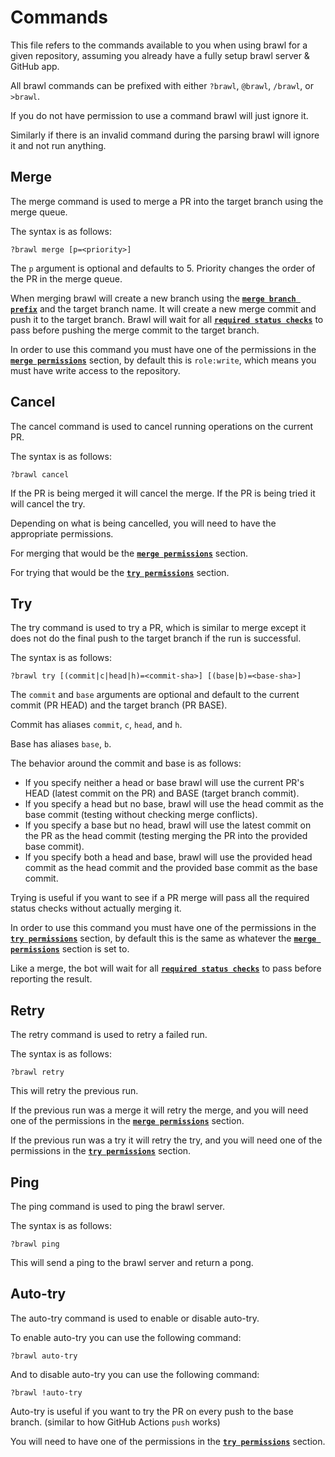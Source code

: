# Commands

This file refers to the commands available to you when using brawl for a given repository, assuming you already have a fully setup brawl server & GitHub app.

All brawl commands can be prefixed with either `?brawl`, `@brawl`, `/brawl`, or `>brawl`.

If you do not have permission to use a command brawl will just ignore it.

Similarly if there is an invalid command during the parsing brawl will ignore it and not run anything.

## Merge

The merge command is used to merge a PR into the target branch using the merge queue.

The syntax is as follows:

```
?brawl merge [p=<priority>]
```

The `p` argument is optional and defaults to 5. Priority changes the order of the PR in the merge queue.

When merging brawl will create a new branch using the  [**`merge branch prefix`**](./repository-configuration.md#merge-branch-prefix) and the target branch name. It will create a new merge commit and push it to the target branch. Brawl will wait for all [**`required status checks`**](./repository-configuration.md#required-status-checks) to pass before pushing the merge commit to the target branch. 

In order to use this command you must have one of the permissions in the [**`merge permissions`**](./repository-configuration.md#merge-permissions) section, by default this is `role:write`, which means you must have write access to the repository.

## Cancel

The cancel command is used to cancel running operations on the current PR.

The syntax is as follows:

```
?brawl cancel
```

If the PR is being merged it will cancel the merge. If the PR is being tried it will cancel the try.

Depending on what is being cancelled, you will need to have the appropriate permissions.

For merging that would be the [**`merge permissions`**](./repository-configuration.md#merge-permissions) section. 

For trying that would be the [**`try permissions`**](./repository-configuration.md#try-permissions) section.

## Try

The try command is used to try a PR, which is similar to merge except it does not do the final push to the target branch if the run is successful.

The syntax is as follows:

```
?brawl try [(commit|c|head|h)=<commit-sha>] [(base|b)=<base-sha>]
```

The `commit` and `base` arguments are optional and default to the current commit (PR HEAD) and the target branch (PR BASE).

Commit has aliases `commit`, `c`, `head`, and `h`.

Base has aliases `base`, `b`.

The behavior around the commit and base is as follows:

- If you specify neither a head or base brawl will use the current PR's HEAD (latest commit on the PR) and BASE (target branch commit).
- If you specify a head but no base, brawl will use the head commit as the base commit (testing without checking merge conflicts).
- If you specify a base but no head, brawl will use the latest commit on the PR as the head commit (testing merging the PR into the provided base commit).
- If you specify both a head and base, brawl will use the provided head commit as the head commit and the provided base commit as the base commit.

Trying is useful if you want to see if a PR merge will pass all the required status checks without actually merging it.

In order to use this command you must have one of the permissions in the [**`try permissions`**](./repository-configuration.md#try-permissions) section, by default this is the same as whatever the [**`merge permissions`**](./repository-configuration.md#merge-permissions) section is set to.

Like a merge, the bot will wait for all [**`required status checks`**](./repository-configuration.md#required-status-checks) to pass before reporting the result.

## Retry

The retry command is used to retry a failed run.

The syntax is as follows:

```
?brawl retry
```

This will retry the previous run.

If the previous run was a merge it will retry the merge, and you will need one of the permissions in the [**`merge permissions`**](./repository-configuration.md#merge-permissions) section.

If the previous run was a try it will retry the try, and you will need one of the permissions in the [**`try permissions`**](./repository-configuration.md#try-permissions) section.

## Ping

The ping command is used to ping the brawl server.

The syntax is as follows:

```
?brawl ping
```

This will send a ping to the brawl server and return a pong.

## Auto-try

The auto-try command is used to enable or disable auto-try.

To enable auto-try you can use the following command:

```
?brawl auto-try
```

And to disable auto-try you can use the following command:

```
?brawl !auto-try
```

Auto-try is useful if you want to try the PR on every push to the base branch. (similar to how GitHub Actions `push` works)

You will need to have one of the permissions in the [**`try permissions`**](./repository-configuration.md#try-permissions) section.